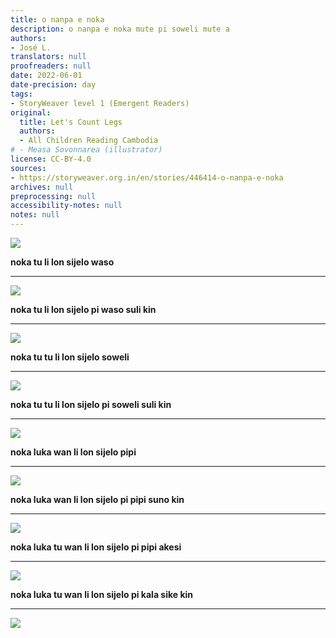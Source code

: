 ```yaml
---
title: o nanpa e noka
description: o nanpa e noka mute pi soweli mute a
authors:
- José L.
translators: null
proofreaders: null
date: 2022-06-01
date-precision: day
tags:
- StoryWeaver level 1 (Emergent Readers)
original:
  title: Let's Count Legs
  authors:
  - All Children Reading Cambodia
# - Measa Sovonnarea (illustrator)
license: CC-BY-4.0
sources:
- https://storyweaver.org.in/en/stories/446414-o-nanpa-e-noka
archives: null
preprocessing: null
accessibility-notes: null
notes: null
---
```


![](https://storage.googleapis.com/static.storyweaver.org.in/illustration_crops/149138/size7/6269d971deeb517061c8bb4064f6e111.jpg)

**noka tu li lon sijelo waso**

---

![](https://storage.googleapis.com/static.storyweaver.org.in/illustration_crops/149139/size7/937d8482b48ea38b132ef80862ae1753.jpg)

**noka tu li lon sijelo pi waso suli kin**

---

![](https://storage.googleapis.com/static.storyweaver.org.in/illustration_crops/149140/size7/abe73e01b4c932c2ca18934432dc7542.jpg)

**noka tu tu li lon sijelo soweli**

---

![](https://storage.googleapis.com/static.storyweaver.org.in/illustration_crops/149141/size7/6e289fa60f0a058abc94cc447f1f0b71.jpg)

**noka tu tu li lon sijelo pi soweli suli kin**

---

![](https://storage.googleapis.com/static.storyweaver.org.in/illustration_crops/149143/size7/dd368c65c1e5fe56894f4327963bf06f.jpg)

**noka luka wan li lon sijelo pipi**

---

![](https://storage.googleapis.com/static.storyweaver.org.in/illustration_crops/149144/size7/ea6e28a3063e24f49c5da173be653285.jpg)

**noka luka wan li lon sijelo pi pipi suno kin**

---

![](https://storage.googleapis.com/static.storyweaver.org.in/illustration_crops/149146/size7/55697c17a0892eb6fc5523b283e54bb1.jpg)

**noka luka tu wan li lon sijelo pi pipi akesi**

---

![](https://storage.googleapis.com/static.storyweaver.org.in/illustration_crops/149147/size7/b205f288220e8d1729ea6ed47b27c4d3.jpg)

**noka luka tu wan li lon sijelo pi kala sike kin**

---

![](https://storage.googleapis.com/static.storyweaver.org.in/illustration_crops/149148/size7/3e1ec73fabfaa0f05f5e7715e890d471.jpg)
